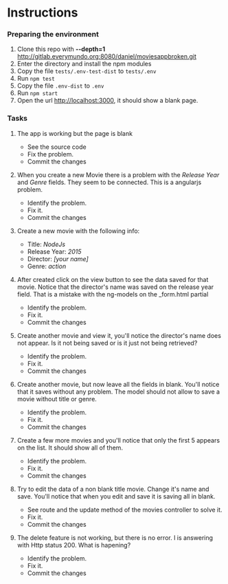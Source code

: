 # Instructions

### Preparing the environment

1. Clone this repo with **--depth=1** http://gitlab.everymundo.org:8080/daniel/moviesappbroken.git
2. Enter the directory and install the npm modules
3. Copy the file ```tests/.env-test-dist``` to ```tests/.env```
4. Run ```npm test```
5. Copy the file ```.env-dist``` to ```.env```
6. Run ```npm start```
7. Open the url [http://localhost:3000](http://localhost:3000), it should show a blank page.

### Tasks

1. The app is working but the page is blank
    * See the source code
    * Fix the problem.
    * Commit the changes

2. When you create a new Movie there is a problem with the *Release Year* and *Genre* fields.
   They seem to be connected. This is a angularjs problem.
    * Identify the problem.
    * Fix it.
    * Commit the changes

3. Create a new movie with the following info:
    * Title:    *NodeJs*
    * Release Year:   *2015*
    * Director: *[your name]*
    * Genre:    *action*

4. After created click on the view button to see the data saved for that movie.
   Notice that the director's name was saved on the release year field.
   That is a mistake with the ng-models on the _form.html partial
    * Identify the problem.
    * Fix it.
    * Commit the changes

5. Create another movie and view it, you'll notice the director's name does not appear.
   Is it not being saved or is it just not being retrieved?
    * Identify the problem.
    * Fix it.
    * Commit the changes

6. Create another movie, but now leave all the fields in blank. You'll notice
   that it saves without any problem. The model should not allow to save a movie
   without title or genre.
    * Identify the problem.
    * Fix it.
    * Commit the changes

7. Create a few more movies and you'll notice that only the first 5 appears on 
   the list. It should show all of them.
    * Identify the problem.
    * Fix it.
    * Commit the changes

8. Try to edit the data of a non blank title movie. Change it's name and save.
   You'll notice that when you edit and save it is saving all in blank.
    * See route and the update method of the movies controller to solve it.
    * Fix it.
    * Commit the changes

9. The delete feature is not working, but there is no error. I is answering with
   Http status 200. What is hapening?
    * Identify the problem.
    * Fix it.
    * Commit the changes